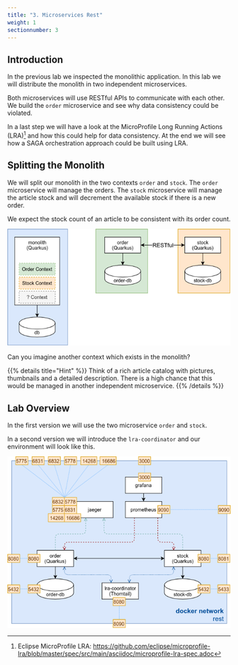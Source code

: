 ```yaml
---
title: "3. Microservices Rest"
weight: 1
sectionnumber: 3
---
```


## Introduction

In the previous lab we inspected the monolithic application. In this lab we will distribute the monolith in two independent microservices.

Both microservices will use RESTful APIs to communicate with each other. We build the `order` microservice and see why data consistency
could be violated.

In a last step we will have a look at the MicroProfile Long Running Actions (LRA)[^1] and how this could help for data consistency.
At the end we will see how a SAGA orchestration approach could be built using LRA.


## Splitting the Monolith

We will split our monolith in the two contexts `order` and `stock`. The `order` microservice will manage the orders. The `stock` microservice will manage the article stock and will decrement the available stock if there is a new order.

We expect the stock count of an article to be consistent with its order count.

![Monolith Split](split.png)


Can you imagine another context which exists in the monolith?

{{% details title="Hint" %}}
Think of a rich article catalog with pictures, thumbnails and a detailed description. There is a high chance that this would be managed in another independent microservice.
{{% /details %}}


## Lab Overview

In the first version we will use the two microservice `order` and `stock`.

In a second version we will introduce the `lra-coordinator` and our environment will look like this.

![Environment](rest-lra.png)

[^1]: Eclipse MicroProfile LRA: https://github.com/eclipse/microprofile-lra/blob/master/spec/src/main/asciidoc/microprofile-lra-spec.adoc
